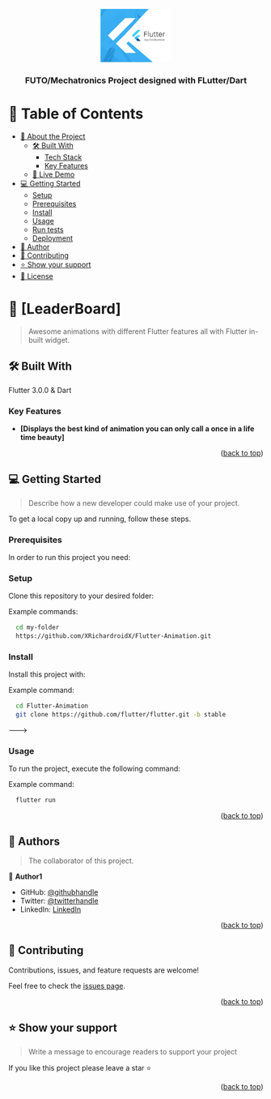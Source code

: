 <a name="readme-top"></a>

<div align="center">
  <!-- You are encouraged to replace this logo with your own! Otherwise you can also remove it. -->
  <img src="flutter.jpg" alt="logo" width="140"  height="auto" />
  <br/>

  <h3><b>FUTO/Mechatronics Project designed with FLutter/Dart</b></h3>

</div>

<!-- TABLE OF CONTENTS -->

# 📗 Table of Contents

- [📖 About the Project](#about-project)
  - [🛠 Built With](#built-with)
    - [Tech Stack](#tech-stack)
    - [Key Features](#key-features)
  - [🚀 Live Demo](#live-demo)
- [💻 Getting Started](#getting-started)
  - [Setup](#setup)
  - [Prerequisites](#prerequisites)
  - [Install](#install)
  - [Usage](#usage)
  - [Run tests](#run-tests)
  - [Deployment](#triangular_flag_on_post-deployment)
- [👥 Author](#authors)
- [🤝 Contributing](#contributing)
- [⭐️ Show your support](#support)
- [📝 License](#license)

<!-- PROJECT DESCRIPTION -->

# 📖 [LeaderBoard] <a name="about-project"></a>

> Awesome animations with different Flutter features all with Flutter in-built widget.

## 🛠 Built With <a name="built-with">

Flutter 3.0.0 & Dart
</a>

<!-- Features -->

### Key Features <a name="key-features"></a>

- **[Displays the best kind of animation you can only call a once in a life time beauty]**

<p align="right">(<a href="#readme-top">back to top</a>)</p>

<!-- LIVE DEMO

## 🚀 Live Demo <a name="live-demo"></a>

> A link to the deployed project.

- [Live Demo Link](https://xrichardroidx.github.io/MCE/)

<p align="right">(<a href="#readme-top">back to top</a>)</p>
-->

<!-- GETTING STARTED -->

## 💻 Getting Started <a name="getting-started"></a>

> Describe how a new developer could make use of your project.

To get a local copy up and running, follow these steps.

### Prerequisites

In order to run this project you need:

### Setup

Clone this repository to your desired folder:

Example commands:

```sh
  cd my-folder
  https://github.com/XRichardroidX/Flutter-Animation.git
```

### Install

Install this project with:

Example command:

```sh
  cd Flutter-Animation
  git clone https://github.com/flutter/flutter.git -b stable
```

--->

### Usage

To run the project, execute the following command:

Example command:

```sh
  flutter run
```

<p align="right">(<a href="#readme-top">back to top</a>)</p>

<!-- AUTHORS -->

## 👥 Authors <a name="authors"></a>

> The collaborator of this project.

👤 **Author1**

- GitHub: [@githubhandle](https://github.com/XRichardroidX)
- Twitter: [@twitterhandle](https://twitter.com/RichardroiDX)
- LinkedIn: [LinkedIn](https://www.linkedin.com/in/richard-oguzie-ibeh-b4a975231)

<p align="right">(<a href="#readme-top">back to top</a>)</p>

<!-- CONTRIBUTING -->

## 🤝 Contributing <a name="contributing"></a>

Contributions, issues, and feature requests are welcome!

Feel free to check the [issues page](https://github.com/XRichardroidX/Flutter-Animation/issues).

<p align="right">(<a href="#readme-top">back to top</a>)</p>

<!-- SUPPORT -->

## ⭐️ Show your support <a name="support"></a>

> Write a message to encourage readers to support your project

If you like this project please leave a star ⭐️

<p align="right">(<a href="#readme-top">back to top</a>)</p>
